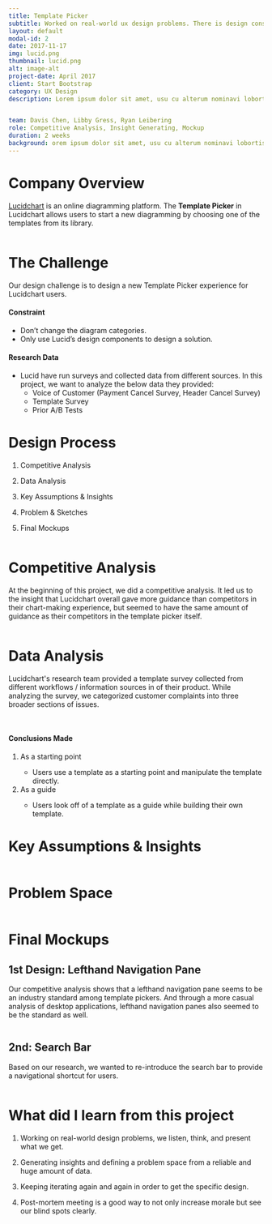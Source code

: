 ```yaml
---
title: Template Picker
subtitle: Worked on real-world ux design problems. There is design constraints on this project.
layout: default
modal-id: 2
date: 2017-11-17
img: lucid.png
thumbnail: lucid.png
alt: image-alt
project-date: April 2017
client: Start Bootstrap
category: UX Design
description: Lorem ipsum dolor sit amet, usu cu alterum nominavi lobortis. At duo novum diceret. Tantas apeirian vix et, usu sanctus postulant inciderint ut, populo diceret necessitatibus in vim. Cu eum dicam feugiat noluisse.


team: Davis Chen, Libby Gress, Ryan Leibering
role: Competitive Analysis, Insight Generating, Mockup
duration: 2 weeks
background: orem ipsum dolor sit amet, usu cu alterum nominavi lobortis. At duo novum diceret. Tantas apeirian vix et, usu sanctus postulant inciderint ut, populo diceret necessitatibus in
---
```

<div class="row"> <!-- eternal structure: row col-xl-12 modal-body 1 *edit bg color here*-->
<div class="col-xl-12"> <!-- eternal structure: row col-xl-12 modal-body 2-->
<div class="modal-body"> <!-- eternal structure: row col-xl-12 modal-body 3-->
    <!-- post content start-->
    <div class="container">
    <div class="row text-left text-general">
        <div class="col-lg-12">
          <h1 class="service-heading">Company Overview</h1>
          <p><a href="https://www.lucidchart.com" target="_blank">Lucidchart</a> is an online diagramming platform. The <strong>Template Picker</strong> in Lucidchart allows users to start a new diagramming by choosing one of the templates from its library.</p>
        </div>
        <div class="col-lg-12">
            <span >
            <img class="img-responsive center-block" src="img/portfolio/tp-a/tp-bg.png" alt="">
            </span>
        </div>
        <div class="col-lg-12">
            <h1 class="service-heading">The Challenge</h1>
            <p>Our design challenge is to design a new Template Picker experience for Lucidchart users.</p>
            <h4 class="service-heading">Constraint</h4>
            <ul>
                <li>Don’t change the diagram categories.</li>
                <li>Only use Lucid’s design components to design a solution.</li>
            </ul>
            <h4 class="service-heading">Research Data</h4>
            <ul>
                <li>Lucid have run surveys and collected data from different sources. In this project, we want to analyze the below data they provided:
                    <ul>
                        <li>Voice of Customer (Payment Cancel Survey, Header Cancel Survey)</li>
                        <li>Template Survey</li>
                        <li>Prior A/B Tests</li>
                    </ul>
                </li>
            </ul>
        </div>
    </div>
    <div class="div-line"></div>
    </div> <!-- container -->
    <!-- post content end-->
</div> <!-- eternal structure: row col-xl-12 modal-body 4-->
</div> <!-- eternal structure: row col-xl-12 modal-body 5-->
</div>

<div class="row bg-light-gray"> <!-- eternal structure: row col-xl-12 modal-body 1 *edit bg color here*-->
<div class="col-xl-12"> <!-- eternal structure: row col-xl-12 modal-body 2-->
<div class="modal-body"> <!-- eternal structure: row col-xl-12 modal-body 3-->
    <!-- post content start-->
    <div class="container">
    <div class="div-line"></div>
    <div class="row text-left text-general">
        <div class="col-lg-6 col-md-7 col-sm-7">
            <h1 class="service-heading">Design Process</h1>
            <ol>
                <li><p>Competitive Analysis</p></li>
                <li><p>Data Analysis</p></li>
                <li><p>Key Assumptions & Insights</p></li>
                <li><p>Problem & Sketches</p></li>
                <li><p>Final Mockups</p></li>
            </ol>
        </div>
        <div class="col-lg-6 col-md-5 col-sm-5">
            <span >
            <a href="img/portfolio/tp-a/tp-problem.png" target="_blank"><img class="img-responsive center-block" src="img/portfolio/tp-a/tp-problem.png" alt=""></a>
            </span>
        </div>
    </div>
    <div class="div-line"></div>
    </div> <!-- container -->
    <!-- post content end-->
</div> <!-- eternal structure: row col-xl-12 modal-body 4-->
</div> <!-- eternal structure: row col-xl-12 modal-body 5-->
</div>

<div class="row"> <!-- eternal structure: row col-xl-12 modal-body 1 *edit bg color here*-->
<div class="col-xl-12"> <!-- eternal structure: row col-xl-12 modal-body 2-->
<div class="modal-body"> <!-- eternal structure: row col-xl-12 modal-body 3-->
    <!-- post content start-->
    <div class="container">
    <div class="div-line"></div>
    <div class="row text-left text-general">
      <div class="col-lg-1"></div>
      <div class="col-lg-10 tp-card">
        <h1 class="service-heading">Competitive Analysis</h1>
        <p>At the beginning of this project, we did a competitive analysis. It led us to the insight that Lucidchart overall gave more guidance than competitors in their chart-making experience, but seemed to have the same amount of guidance as their competitors in the template picker itself.</p>
        <span>
            <a href="img/portfolio/tp-a/tp-competitive.png" target="_blank"><img class="img-responsive center-block" src="img/portfolio/tp-a/tp-competitive.png" alt=""></a>
            </span>
      </div>
      <div class="col-lg-1"></div>
    </div>
    <div class="div-line"></div>
    <div class="row text-left text-general">
      <div class="col-lg-1"></div>
      <div class="col-lg-10 tp-card">
        <h1 class="service-heading">Data Analysis</h1>
        <p>Lucidchart's research team provided a template survey collected from different workflows / information sources in of their product. While analyzing the survey, we categorized customer complaints into three broader sections of issues.</p>
        <span>
        <a href="img/portfolio/tp-a/tp-ana.png" target="_blank"><img class="img-responsive center-block" src="img/portfolio/tp-a/tp-ana.png" alt=""></a>
        </span>
        <span>
        <a href="img/portfolio/tp-a/tp-pie-chart.png" target="_blank"><img class="img-responsive center-block" src="img/portfolio/tp-a/tp-pie-chart.png" alt=""></a>
        </span>
        <h4 class="service-heading">Conclusions Made</h4>
            <ol>
                <li>As a starting point</li>
                    <ul><li>Users use a template as a starting point and manipulate the template directly.</li></ul>
                <li>As a guide</li>
                    <ul><li>Users look off of a template as a guide while building their own template.</li></ul>
            </ol>
      </div>
      <div class="col-lg-1"></div>
    </div>
    <div class="div-line"></div>
    <div class="row text-left text-general">
      <div class="col-lg-1"></div>
      <div class="col-lg-10 tp-card">
        <h1 class="service-heading">Key Assumptions & Insights</h1>
        <span>
            <a href="img/portfolio/tp-a/tp-insights.png" target="_blank"><img class="img-responsive center-block" src="img/portfolio/tp-a/tp-insights.png" alt=""></a>
            </span>
      </div>
      <div class="col-lg-1"></div>
    </div>
    <div class="div-line"></div>
    <div class="row text-left text-general">
      <div class="col-lg-1"></div>
      <div class="col-lg-10 tp-card">
        <h1 class="service-heading">Problem Space</h1>
        <span>
            <a href="img/portfolio/tp-a/tp-ps.png" target="_blank"><img class="img-responsive center-block" src="img/portfolio/tp-a/tp-ps.png" alt=""></a>
            </span>
      </div>
      <div class="col-lg-1"></div>
    </div>
    <div class="div-line"></div>
    </div> <!-- container -->
    <!-- post content end-->
</div> <!-- eternal structure: row col-xl-12 modal-body 4-->
</div> <!-- eternal structure: row col-xl-12 modal-body 5-->
</div>

<div class="row"> <!-- eternal structure: row col-xl-12 modal-body 1 *edit bg color here*-->
<div class="col-xl-12"> <!-- eternal structure: row col-xl-12 modal-body 2-->
<div class="modal-body"> <!-- eternal structure: row col-xl-12 modal-body 3-->
    <!-- post content start-->
    <div class="container">
    <div class="row text-left text-general">
        <div class="col-lg-12">
            <h1 class="service-heading">Final Mockups</h1>
        </div>
    </div>
    <div class="row text-left text-general">
        <div class="col-lg-12">
          <h2 class="service-heading">1st Design: Lefthand Navigation Pane</h2>
          <p>Our competitive analysis shows that a lefthand navigation pane seems to be an industry standard among template pickers. And through a more casual analysis of desktop applications, lefthand navigation panes also seemed to be the standard as well.</p>
        </div>
        <div class="col-lg-12">
            <span >
            <a href="img/portfolio/tp-a/tp-1stdesign.png" target="_blank"><img class="img-responsive center-block" src="img/portfolio/tp-a/tp-1stdesign.png" alt=""></a>
            </span>
        </div>
        <div class="col-lg-12">
            <h2 class="service-heading">2nd: Search Bar</h2>
            <p>Based on our research, we wanted to re-introduce the search bar to provide a navigational shortcut for users.</p>
        </div>
        <div class="col-lg-12">
            <span >
            <a href="img/portfolio/tp-a/tp-2nddesign.png" target="_blank"><img class="img-responsive center-block" src="img/portfolio/tp-a/tp-2nddesign.png" alt=""></a>
            </span>
        </div>
    </div>
    <div class="div-line"></div>
    </div> <!-- container -->
    <!-- post content end-->
</div> <!-- eternal structure: row col-xl-12 modal-body 4-->
</div> <!-- eternal structure: row col-xl-12 modal-body 5-->
</div>

<div class="row bg-light-gray"> <!-- eternal structure: row col-xl-12 modal-body 1 *edit bg color here*-->
<div class="col-xl-12"> <!-- eternal structure: row col-xl-12 modal-body 2-->
<div class="modal-body"> <!-- eternal structure: row col-xl-12 modal-body 3-->
    <!-- post content start-->
    <div class="container">
    <div class="div-line"></div>
    <div class="row text-left text-general">
        <div class="col-lg-12">
        <h1 class="service-heading">What did I learn from this project</h1>
        <ol>
            <li><p>Working on real-world design problems, we listen, think, and present what we get.</p></li>
            <li><p>Generating insights and defining a problem space from a reliable and huge amount of data.</p></li>
            <li><p>Keeping iterating again and again in order to get the specific design.</p></li>
            <li><p>Post-mortem meeting is a good way to not only increase morale but see our blind spots clearly.</p></li>
        </ol>
        </div>
    </div>
    <div class="div-line"></div>
    </div> <!-- container -->
    <!-- post content end-->
</div> <!-- eternal structure: row col-xl-12 modal-body 4-->
</div> <!-- eternal structure: row col-xl-12 modal-body 5-->
</div>
